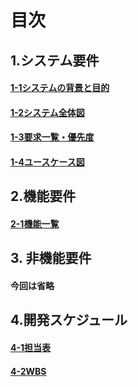 # 目次

## 1.システム要件

#### [1-1システムの背景と目的](要求定義_システム要件_システムの背景と目的.md)
#### [1-2システム全体図](要求定義_システム要件_システム全体図.md)
#### [1-3要求一覧・優先度](要求定義_システム要件_要求一覧・優先度.md)
#### [1-4ユースケース図](要求定義_システム要件_ユースケース図.pu)

## 2.機能要件

#### [2-1機能一覧](要求定義_機能要件.md)

## 3. 非機能要件
#### 今回は省略

## 4.開発スケジュール

#### [4-1担当表](要求定義_開発スケジュール_担当割.md)
#### [4-2WBS](要求定義_開発スケジュール_WBS.md)